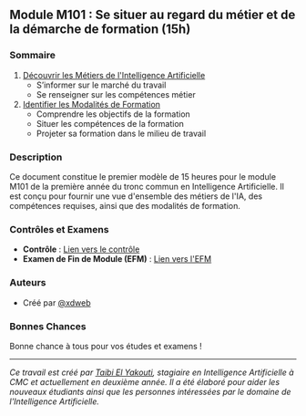 ## Module M101 : Se situer au regard du métier et de la démarche de formation (15h)

### Sommaire
1. [Découvrir les Métiers de l'Intelligence Artificielle](#découvrir-les-métiers-de-lintelligence-artificielle)
    - S’informer sur le marché du travail
    - Se renseigner sur les compétences métier
2. [Identifier les Modalités de Formation](#identifier-les-modalités-de-formation)
    - Comprendre les objectifs de la formation
    - Situer les compétences de la formation
    - Projeter sa formation dans le milieu de travail

### Description
Ce document constitue le premier modèle de 15 heures pour le module M101 de la première année du tronc commun en Intelligence Artificielle. Il est conçu pour fournir une vue d'ensemble des métiers de l'IA, des compétences requises, ainsi que des modalités de formation.

### Contrôles et Examens
- **Contrôle** : [Lien vers le contrôle](https://github.com/xDweeb/IA-CMC/blob/7cd525f6e2baf7a1523bf0c2af4e499a36ca6f0a/M101%20-%20Se%20situer%20au%20regard%20du%20m%C3%A9tier%20et%20de%20la%20d%C3%A9marche%20de%20formation/0x04%20Examens/Control-1.md)
- **Examen de Fin de Module (EFM)** : [Lien vers l'EFM](https://github.com/xDweeb/IA-CMC/blob/7cd525f6e2baf7a1523bf0c2af4e499a36ca6f0a/M101%20-%20Se%20situer%20au%20regard%20du%20m%C3%A9tier%20et%20de%20la%20d%C3%A9marche%20de%20formation/0x04%20Examens/EFM-101.md)

### Auteurs
- Créé par [@xdweb](https://www.linkedin.com/in/xdweb)

### Bonnes Chances
Bonne chance à tous pour vos études et examens !

---

*Ce travail est créé par [Taibi El Yakouti](https://www.linkedin.com/in/xdweb), stagiaire en Intelligence Artificielle à CMC et actuellement en deuxième année. Il a été élaboré pour aider les nouveaux étudiants ainsi que les personnes intéressées par le domaine de l'Intelligence Artificielle.*
